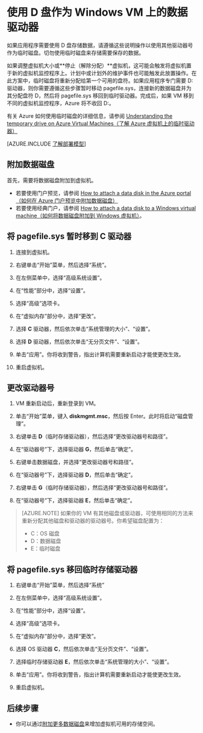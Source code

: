 <properties
	pageTitle="将 VM 的 D 驱动器设为数据磁盘 | Azure"
	description="介绍如何更改 Windows VM 的盘符，以使用 D: 驱动器作为数据驱动器。"
	services="virtual-machines-windows"
	documentationCenter=""
	authors="cynthn"
	manager="timlt"
	editor=""
	tags="azure-resource-manager,azure-service-management"/>

<tags
	ms.service="virtual-machines-windows"
	ms.date="03/10/2016"
	wacn.date="06/07/2016"/>

# 使用 D 盘作为 Windows VM 上的数据驱动器 

如果应用程序需要使用 D 盘存储数据，请遵循这些说明操作以使用其他驱动器号作为临时磁盘。切勿使用临时磁盘来存储需要保存的数据。

如果调整虚拟机大小或**停止（解除分配）**虚拟机，这可能会触发将虚拟机置于新的虚拟机监控程序上。计划中或计划外的维护事件也可能触发此放置操作。在此方案中，临时磁盘将重新分配给第一个可用的盘符。如果应用程序专门需要 D: 驱动器，则你需要遵循这些步骤暂时移动 pagefile.sys，连接新的数据磁盘并为其分配盘符 D，然后将 pagefile.sys 移回到临时驱动器。完成后，如果 VM 移到不同的虚拟机监控程序，Azure 将不收回 D:。

有关 Azure 如何使用临时磁盘的详细信息，请参阅 [Understanding the temporary drive on Azure Virtual Machines（了解 Azure 虚拟机上的临时驱动器）](https://blogs.msdn.microsoft.com/mast/2013/12/06/understanding-the-temporary-drive-on-windows-azure-virtual-machines/)

[AZURE.INCLUDE [了解部署模型](../includes/learn-about-deployment-models-both-include.md)]

## 附加数据磁盘

首先，需要将数据磁盘附加到虚拟机。

- 若要使用门户预览，请参阅 [How to attach a data disk in the Azure portal（如何在 Azure 门户预览中附加数据磁盘）](/documentation/articles/virtual-machines-windows-attach-disk-portal)
- 若要使用经典门户，请参阅 [How to attach a data disk to a Windows virtual machine（如何将数据磁盘附加到 Windows 虚拟机）](/documentation/articles/virtual-machines-windows-classic-attach-disk)。 


## 将 pagefile.sys 暂时移到 C 驱动器

1. 连接到虚拟机。 

2. 右键单击“开始”菜单，然后选择“系统”。

3. 在左侧菜单中，选择“高级系统设置”。

4. 在“性能”部分中，选择“设置”。

5. 选择“高级”选项卡。

5. 在“虚拟内存”部分中，选择“更改”。

6. 选择 **C** 驱动器，然后依次单击“系统管理的大小”、“设置”。

7. 选择 **D** 驱动器，然后依次单击“无分页文件”、“设置”。

8. 单击“应用”。你将收到警告，指出计算机需要重新启动才能使更改生效。

9. 重启虚拟机。




## 更改驱动器号 

1. VM 重新启动后，重新登录到 VM。

2. 单击“开始”菜单，键入 **diskmgmt.msc**，然后按 Enter。此时将启动“磁盘管理”。

3. 右键单击 **D**（临时存储驱动器），然后选择“更改驱动器号和路径”。

4. 在“驱动器号”下，选择驱动器 **G**，然后单击“确定”。

5. 右键单击数据磁盘，并选择“更改驱动器号和路径”。

6. 在“驱动器号”下，选择驱动器 **D**，然后单击“确定”。

7. 右键单击 **G**（临时存储驱动器），然后选择“更改驱动器号和路径”。

8. 在“驱动器号”下，选择驱动器 **E**，然后单击“确定”。

> [AZURE.NOTE] 如果你的 VM 有其他磁盘或驱动器，可使用相同的方法来重新分配其他磁盘和驱动器的驱动器号。你希望磁盘配置为：
>- C：OS 磁盘  
>- D：数据磁盘  
>- E：临时磁盘



## 将 pagefile.sys 移回临时存储驱动器 

1. 右键单击“开始”菜单，然后选择“系统”

2. 在左侧菜单中，选择“高级系统设置”。

3. 在“性能”部分中，选择“设置”。

4. 选择“高级”选项卡。

5. 在“虚拟内存”部分中，选择“更改”。

6. 选择 OS 驱动器 **C**，然后依次单击“无分页文件”、“设置”。

7. 选择临时存储驱动器 **E**，然后依次单击“系统管理的大小”、“设置”。

8. 单击“应用”。你将收到警告，指出计算机需要重新启动才能使更改生效。

9. 重启虚拟机。




## 后续步骤
- 你可以通过[附加更多数据磁盘](/documentation/articles/virtual-machines-windows-classic-attach-disk)来增加虚拟机可用的存储空间。




<!---HONumber=Mooncake_0503_2016-->